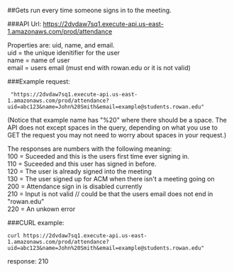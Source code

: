 ##Gets run every time someone signs in to the meeting.

###API Url: https://2dvdaw7sq1.execute-api.us-east-1.amazonaws.com/prod/attendance

Properties are: uid, name, and email.  
uid = the unique idenitifier for the user  
name = name of user  
email = users email (must end with rowan.edu or it is not valid)  
 
###Example request:

     "https://2dvdaw7sq1.execute-api.us-east-1.amazonaws.com/prod/attendance?uid=abc123&name=John%20Smith&email=example@students.rowan.edu"
     
   (Notice that example name has "%20" where there should be a space. The API does not except spaces in the query, depending on what you use to GET the request you may not need to worry about spaces in your request.)
    
    
The responses are numbers with the following meaning:  
100 = Suceeded and this is the users first time ever signing in.   
110 = Suceeded and this user has signed in before.  
120 = The user is already signed into the meeting  
130 = The user signed up for ACM when there isn't a meeting going on  
200 =  Attendance sign in is disabled currently  
210 = Input is not valid  // could be that the users email does not end in "rowan.edu"  
220 = An unkown error  

###CURL example:

    curl https://2dvdaw7sq1.execute-api.us-east-1.amazonaws.com/prod/attendance?uid=abc123&name=John%20Smith&email=example@students.rowan.edu"
  
  response: 210

